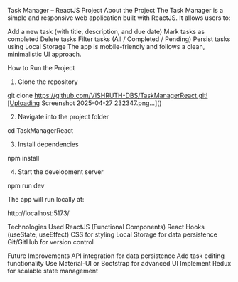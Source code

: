 Task Manager – ReactJS Project
About the Project
The Task Manager is a simple and responsive web application built with ReactJS.
It allows users to:

Add a new task (with title, description, and due date)
Mark tasks as completed
Delete tasks
Filter tasks (All / Completed / Pending)
Persist tasks using Local Storage
The app is mobile-friendly and follows a clean, minimalistic UI approach.

How to Run the Project

1. Clone the repository

git clone https://github.com/VISHRUTH-DBS/TaskManagerReact.git![Uploading Screenshot 2025-04-27 232347.png…]()

2. Navigate into the project folder

cd TaskManagerReact

3. Install dependencies

npm install

4. Start the development server

npm run dev

The app will run locally at:

http://localhost:5173/

Technologies Used
ReactJS (Functional Components)
React Hooks (useState, useEffect)
CSS for styling
Local Storage for data persistence
Git/GitHub for version control

Future Improvements
API integration for data persistence
Add task editing functionality
Use Material-UI or Bootstrap for advanced UI
Implement Redux for scalable state management


